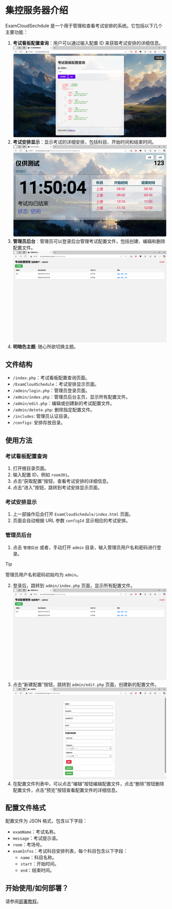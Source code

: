 # 集控服务器介绍

ExamCloudSechdule 是一个用于管理和查看考试安排的系统。它包括以下几个主要功能：

1. **考试看板配置查询**：用户可以通过输入配置 ID 来获取考试安排的详细信息。
![ec-query.png](../images/ec-query.png)
2. **考试安排显示**：显示考试的详细安排，包括科目、开始时间和结束时间。
![ec-exam.png](../images/ec-exam.png)
3. **管理员后台**：管理员可以登录后台管理考试配置文件，包括创建、编辑和删除配置文件。
![ec-admin.png](../images/ec-admin.png)
4. **明暗色主题**: 随心所欲切换主题。

## 文件结构

- `/index.php`：考试看板配置查询页面。
- `/ExamCloudSchedule`：考试安排显示页面。
- `/admin/login.php`：管理员登录页面。
- `/admin/index.php`：管理员后台主页，显示所有配置文件。
- `/admin/edit.php`：编辑或创建新的考试配置文件。
- `/admin/detete.php`: 删除指定配置文件。
- `/includes`: 管理员认证目录。
- `/configs`: 安排存放目录。

## 使用方法

### 考试看板配置查询

1. 打开根目录页面。
2. 输入配置 ID，例如 `room301`。
3. 点击“获取配置”按钮，查看考试安排的详细信息。
4. 点击“进入”按钮，跳转到考试安排显示页面。

### 考试安排显示

1. 上一部操作后会打开 `ExamCloudSchedule/index.html` 页面。
2. 页面会自动根据 URL 参数 `configId` 显示相应的考试安排。

### 管理员后台

1. 点击 `管理后台` 或者，手动打开 `admin` 目录，输入管理员用户名和密码进行登录。  
> [!tip]
>
> 管理员用户名和密码初始均为 `admin`。

2. 登录后，跳转到 `admin/index.php` 页面，显示所有配置文件。
![ec-admin.png](../images/ec-admin.png)
3. 点击“新建配置”按钮，跳转到 `admin/edit.php` 页面，创建新的配置文件。
![ec-add.png](../images/ec-add.png)
4. 在配置文件列表中，可以点击“编辑”按钮编辑配置文件，点击“删除”按钮删除配置文件，点击“预览”按钮查看配置文件的详细信息。

## 配置文件格式

配置文件为 JSON 格式，包含以下字段：

- `examName`：考试名称。
- `message`：考试提示语。
- `room`：考场号。
- `examInfos`：考试科目安排列表，每个科目包含以下字段：
  - `name`：科目名称。
  - `start`：开始时间。
  - `end`：结束时间。

## 开始使用/如何部署？
请参阅[部署教程](./web-deploy.md)。
